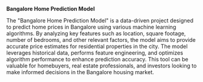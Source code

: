 **Bangalore Home Prediction Model**

The "Bangalore Home Prediction Model" is a data-driven project designed to predict home prices in Bangalore using various machine learning algorithms.
By analyzing key features such as location, square footage, number of bedrooms, and other relevant factors,
the model aims to provide accurate price estimates for residential properties in the city.
The model leverages historical data, performs feature engineering, and optimizes algorithm performance to enhance prediction accuracy.
This tool can be valuable for homebuyers, real estate professionals, and investors looking to make informed decisions in the Bangalore housing market.
